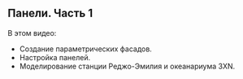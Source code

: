 ## Панели. Часть 1

В этом видео:

- Создание параметрических фасадов.
- Настройка панелей.
- Моделирование станции Реджо-Эмилия и океанариума 3XN.

[](https://player.softculture.cc/embed/MRM/MRM_8.16.03_L2-1_Panels)
